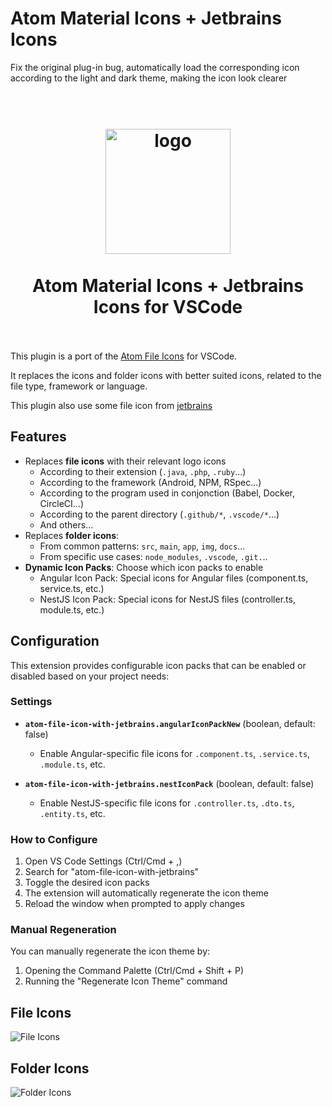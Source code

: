 # Atom Material Icons + Jetbrains Icons

Fix the original plug-in bug, automatically load the corresponding icon according to the light and dark theme, making the icon look clearer

<h1 align="center">
  <br>
    <img src="https://raw.githubusercontent.com/ToneAr/a-file-icon-vscode/master/logo.png?sanitize=true" alt="logo" width="200">
  <br><br>
  Atom Material Icons + Jetbrains Icons for VSCode
  <br>
  <br>
</h1>

This plugin is a port of the [Atom File Icons](https://github.com/file-icons/atom) for VSCode.

It replaces the icons and folder icons with better suited icons, related to the file type, framework or language.

This plugin also use some file icon from [jetbrains](https://intellij-icons.jetbrains.design/)

## Features

- Replaces **file icons** with their relevant logo icons
  - According to their extension (`.java`, `.php`, `.ruby`...)
  - According to the framework (Android, NPM, RSpec...)
  - According to the program used in conjonction (Babel, Docker, CircleCI...)
  - According to the parent directory (`.github/*`, `.vscode/*`...)
  - And others...
- Replaces **folder icons**:
  - From common patterns: `src`, `main`, `app`, `img`, `docs`...
  - From specific use cases: `node_modules`, `.vscode`, `.git.`..
- **Dynamic Icon Packs**: Choose which icon packs to enable
  - Angular Icon Pack: Special icons for Angular files (component.ts, service.ts, etc.)
  - NestJS Icon Pack: Special icons for NestJS files (controller.ts, module.ts, etc.)

## Configuration

This extension provides configurable icon packs that can be enabled or disabled based on your project needs:

### Settings

- **`atom-file-icon-with-jetbrains.angularIconPackNew`** (boolean, default: false)

  - Enable Angular-specific file icons for `.component.ts`, `.service.ts`, `.module.ts`, etc.

- **`atom-file-icon-with-jetbrains.nestIconPack`** (boolean, default: false)
  - Enable NestJS-specific file icons for `.controller.ts`, `.dto.ts`, `.entity.ts`, etc.

### How to Configure

1. Open VS Code Settings (Ctrl/Cmd + ,)
2. Search for "atom-file-icon-with-jetbrains"
3. Toggle the desired icon packs
4. The extension will automatically regenerate the icon theme
5. Reload the window when prompted to apply changes

### Manual Regeneration

You can manually regenerate the icon theme by:

1. Opening the Command Palette (Ctrl/Cmd + Shift + P)
2. Running the "Regenerate Icon Theme" command

## File Icons

![File Icons](https://raw.githubusercontent.com/ToneAr/iconGenerator/master/assets/files.png)

## Folder Icons

![Folder Icons](https://raw.githubusercontent.com/ToneAr/iconGenerator/master/assets/folders.png)
